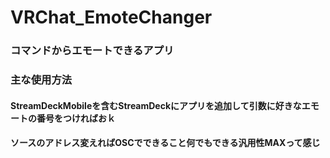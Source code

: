# VRChat_EmoteChanger
### コマンドからエモートできるアプリ
### 主な使用方法
#### StreamDeckMobileを含むStreamDeckにアプリを追加して引数に好きなエモートの番号をつければおｋ
#### ソースのアドレス変えればOSCでできること何でもできる汎用性MAXって感じ
